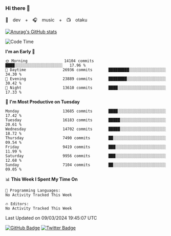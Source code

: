 ### Hi there 👋

🚀　dev　+　🎧　music　+　📺　otaku


[![Anurag's GitHub stats](https://github-readme-stats.vercel.app/api?username=koheitasaka&count_private=true&show_icons=true&theme=monokai)](https://github.com/koheitasaka/github-readme-stats)

<!--START_SECTION:waka-->
![Code Time](http://img.shields.io/badge/Code%20Time-1%2C161%20hrs%2023%20mins-blue)

**I'm an Early 🐤** 

```text
🌞 Morning                14104 commits       ████░░░░░░░░░░░░░░░░░░░░░   17.96 % 
🌆 Daytime                26936 commits       █████████░░░░░░░░░░░░░░░░   34.30 % 
🌃 Evening                23889 commits       ████████░░░░░░░░░░░░░░░░░   30.42 % 
🌙 Night                  13610 commits       ████░░░░░░░░░░░░░░░░░░░░░   17.33 % 
```
📅 **I'm Most Productive on Tuesday** 

```text
Monday                   13685 commits       ████░░░░░░░░░░░░░░░░░░░░░   17.42 % 
Tuesday                  16183 commits       █████░░░░░░░░░░░░░░░░░░░░   20.61 % 
Wednesday                14702 commits       █████░░░░░░░░░░░░░░░░░░░░   18.72 % 
Thursday                 7490 commits        ██░░░░░░░░░░░░░░░░░░░░░░░   09.54 % 
Friday                   9419 commits        ███░░░░░░░░░░░░░░░░░░░░░░   11.99 % 
Saturday                 9956 commits        ███░░░░░░░░░░░░░░░░░░░░░░   12.68 % 
Sunday                   7104 commits        ██░░░░░░░░░░░░░░░░░░░░░░░   09.05 % 
```


📊 **This Week I Spent My Time On** 

```text
💬 Programming Languages: 
No Activity Tracked This Week

🔥 Editors: 
No Activity Tracked This Week
```


 Last Updated on 09/03/2024 19:45:07 UTC
<!--END_SECTION:waka-->

[![GitHub Badge](https://img.shields.io/badge/GitHub-100000?style=for-the-badge&logo=github&logoColor=white)](https://github.com/koheitasaka)
[![Twitter Badge](https://img.shields.io/badge/Twitter-1DA1F2?style=for-the-badge&logo=twitter&logoColor=white)](https://twitter.com/sleep_asleep_)
